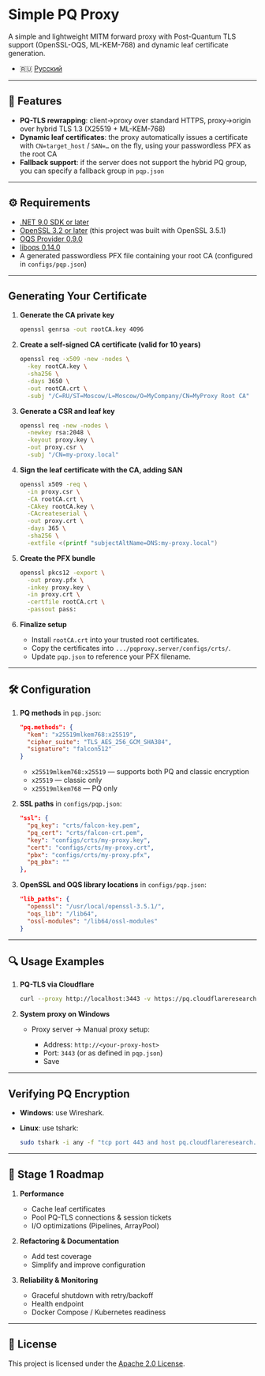 # Simple PQ Proxy

A simple and lightweight MITM forward proxy with Post-Quantum TLS support (OpenSSL-OQS, ML-KEM-768) and dynamic leaf certificate generation.

- 🇷🇺 [Русский](README.ru.MD) 
---

## 🚀 Features

* **PQ-TLS rewrapping**: client→proxy over standard HTTPS, proxy→origin over hybrid TLS 1.3 (X25519 + ML-KEM-768)
* **Dynamic leaf certificates**: the proxy automatically issues a certificate with `CN=target_host` / `SAN=…` on the fly, using your passwordless PFX as the root CA
* **Fallback support**: if the server does not support the hybrid PQ group, you can specify a fallback group in `pqp.json`

---

## ⚙️ Requirements

* [.NET 9.0 SDK or later](https://dotnet.microsoft.com/download)
* [OpenSSL 3.2 or later](https://github.com/openssl/openssl) (this project was built with OpenSSL 3.5.1)
* [OQS Provider 0.9.0](https://github.com/open-quantum-safe/oqs-provider/)
* [liboqs 0.14.0](https://github.com/open-quantum-safe/liboqs)
* A generated passwordless PFX file containing your root CA (configured in `configs/pqp.json`)

---

## Generating Your Certificate

1. **Generate the CA private key**

   ```bash
   openssl genrsa -out rootCA.key 4096
   ```

2. **Create a self-signed CA certificate (valid for 10 years)**

   ```bash
   openssl req -x509 -new -nodes \
     -key rootCA.key \
     -sha256 \
     -days 3650 \
     -out rootCA.crt \
     -subj "/C=RU/ST=Moscow/L=Moscow/O=MyCompany/CN=MyProxy Root CA"
   ```

3. **Generate a CSR and leaf key**

   ```bash
   openssl req -new -nodes \
     -newkey rsa:2048 \
     -keyout proxy.key \
     -out proxy.csr \
     -subj "/CN=my-proxy.local"
   ```

4. **Sign the leaf certificate with the CA, adding SAN**

   ```bash
   openssl x509 -req \
     -in proxy.csr \
     -CA rootCA.crt \
     -CAkey rootCA.key \
     -CAcreateserial \
     -out proxy.crt \
     -days 365 \
     -sha256 \
     -extfile <(printf "subjectAltName=DNS:my-proxy.local")
   ```

5. **Create the PFX bundle**

   ```bash
   openssl pkcs12 -export \
     -out proxy.pfx \
     -inkey proxy.key \
     -in proxy.crt \
     -certfile rootCA.crt \
     -passout pass:
   ```

6. **Finalize setup**

   * Install `rootCA.crt` into your trusted root certificates.
   * Copy the certificates into `.../pqproxy.server/configs/crts/`.
   * Update `pqp.json` to reference your PFX filename.

---

## 🛠 Configuration

1. **PQ methods** in `pqp.json`:

   ```json
   "pq.methods": {
     "kem": "x25519mlkem768:x25519",
     "cipher_suite": "TLS_AES_256_GCM_SHA384",
     "signature": "falcon512"
   }
   ```

   * `x25519mlkem768:x25519` — supports both PQ and classic encryption
   * `x25519` — classic only
   * `x25519mlkem768` — PQ only

2. **SSL paths** in `configs/pqp.json`:

   ```json
   "ssl": {
     "pq_key": "crts/falcon-key.pem",
     "pq_cert": "crts/falcon-crt.pem",
     "key": "configs/crts/my-proxy.key",
     "cert": "configs/crts/my-proxy.crt",
     "pbx": "configs/crts/my-proxy.pfx",
     "pq_pbx": ""
   },
   ```

3. **OpenSSL and OQS library locations** in `configs/pqp.json`:

   ```json
   "lib_paths": {
     "openssl": "/usr/local/openssl-3.5.1/",
     "oqs_lib": "/lib64",
     "ossl-modules": "/lib64/ossl-modules"
   }
   ```

---

## 🔍 Usage Examples

1. **PQ-TLS via Cloudflare**

   ```bash
   curl --proxy http://localhost:3443 -v https://pq.cloudflareresearch.com/
   ```

2. **System proxy on Windows**

   * Proxy server → Manual proxy setup:

     * Address: `http://<your-proxy-host>`
     * Port: `3443` (or as defined in `pqp.json`)
     * Save

---

## Verifying PQ Encryption

* **Windows**: use Wireshark.
* **Linux**: use tshark:

  ```bash
  sudo tshark -i any -f "tcp port 443 and host pq.cloudflareresearch.com" -Y "tls.handshake" -V
  ```

---

## 🔭 Stage 1 Roadmap

1. **Performance**

   * Cache leaf certificates
   * Pool PQ-TLS connections & session tickets
   * I/O optimizations (Pipelines, ArrayPool)

2. **Refactoring & Documentation**

   * Add test coverage
   * Simplify and improve configuration

3. **Reliability & Monitoring**

   * Graceful shutdown with retry/backoff
   * Health endpoint
   * Docker Compose / Kubernetes readiness

---

## 📜 License

This project is licensed under the [Apache 2.0 License](LICENSE).
